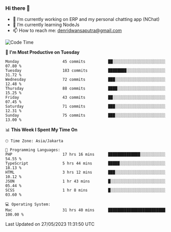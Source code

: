 ### Hi there 👋

- 🔭 I’m currently working on ERP and my personal chatting app (NChat)
- 🌱 I’m currently learning NodeJs
- 📫 How to reach me: denridwansaputra@gmail.com


<!--START_SECTION:waka-->
![Code Time](http://img.shields.io/badge/Code%20Time-3%2C176%20hrs%203%20mins-blue)

📅 **I'm Most Productive on Tuesday** 

```text
Monday                   45 commits          ██░░░░░░░░░░░░░░░░░░░░░░░   07.80 % 
Tuesday                  183 commits         ████████░░░░░░░░░░░░░░░░░   31.72 % 
Wednesday                72 commits          ███░░░░░░░░░░░░░░░░░░░░░░   12.48 % 
Thursday                 88 commits          ████░░░░░░░░░░░░░░░░░░░░░   15.25 % 
Friday                   43 commits          ██░░░░░░░░░░░░░░░░░░░░░░░   07.45 % 
Saturday                 71 commits          ███░░░░░░░░░░░░░░░░░░░░░░   12.31 % 
Sunday                   75 commits          ███░░░░░░░░░░░░░░░░░░░░░░   13.00 % 
```


📊 **This Week I Spent My Time On** 

```text
🕑︎ Time Zone: Asia/Jakarta

💬 Programming Languages: 
PHP                      17 hrs 16 mins      ██████████████░░░░░░░░░░░   54.55 % 
TypeScript               5 hrs 44 mins       █████░░░░░░░░░░░░░░░░░░░░   18.13 % 
HTML                     3 hrs 12 mins       ███░░░░░░░░░░░░░░░░░░░░░░   10.12 % 
JSON                     1 hr 43 mins        █░░░░░░░░░░░░░░░░░░░░░░░░   05.44 % 
SCSS                     1 hr 8 mins         █░░░░░░░░░░░░░░░░░░░░░░░░   03.60 % 

💻 Operating System: 
Mac                      31 hrs 40 mins      █████████████████████████   100.00 % 
```


 Last Updated on 27/05/2023 11:31:50 UTC
<!--END_SECTION:waka-->
